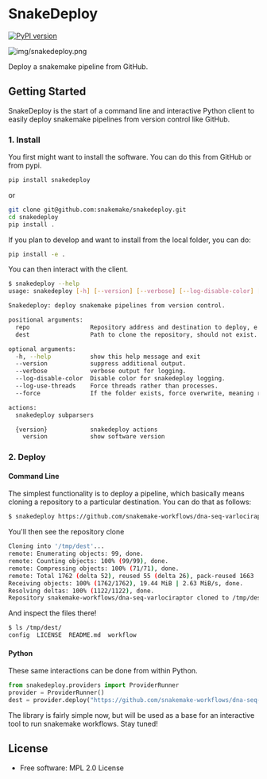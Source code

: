 # SnakeDeploy

[![PyPI version](https://badge.fury.io/py/snakedeploy.svg)](https://badge.fury.io/py/snakedeploy)

![img/snakedeploy.png](img/snakedeploy.png)

Deploy a snakemake pipeline from GitHub.

## Getting Started

SnakeDeploy is the start of a command line and interactive Python client
to easily deploy snakemake pipelines from version control like GitHub.

### 1. Install

You first might want to install the software. You can do this from GitHub or
from pypi.

```bash
pip install snakedeploy
```
or
```bash
git clone git@github.com:snakemake/snakedeploy.git
cd snakedeploy
pip install .
```

If you plan to develop and want to install from the local folder, you can do:

```bash
pip install -e .
```

You can then interact with the client.

```bash
$ snakedeploy --help
usage: snakedeploy [-h] [--version] [--verbose] [--log-disable-color] [--log-use-threads] [--force] repo dest {version} ...

Snakedeploy: deploy snakemake pipelines from version control.

positional arguments:
  repo                 Repository address and destination to deploy, e.g., <source> <dest>
  dest                 Path to clone the repository, should not exist.

optional arguments:
  -h, --help           show this help message and exit
  --version            suppress additional output.
  --verbose            verbose output for logging.
  --log-disable-color  Disable color for snakedeploy logging.
  --log-use-threads    Force threads rather than processes.
  --force              If the folder exists, force overwrite, meaning remove and replace.

actions:
  snakedeploy subparsers

  {version}            snakedeploy actions
    version            show software version
```

### 2. Deploy

#### Command Line

The simplest functionality is to deploy a pipeline, which basically means 
cloning a repository to a particular destination. You can do that as follows:

```bash
$ snakedeploy https://github.com/snakemake-workflows/dna-seq-varlociraptor /tmp/dest
```
You'll then see the repository clone

```bash
Cloning into '/tmp/dest'...
remote: Enumerating objects: 99, done.
remote: Counting objects: 100% (99/99), done.
remote: Compressing objects: 100% (71/71), done.
remote: Total 1762 (delta 52), reused 55 (delta 26), pack-reused 1663
Receiving objects: 100% (1762/1762), 19.44 MiB | 2.63 MiB/s, done.
Resolving deltas: 100% (1122/1122), done.
Repository snakemake-workflows/dna-seq-varlociraptor cloned to /tmp/dest. Edit config and sample sheets.
```

And inspect the files there!

```bash
$ ls /tmp/dest/
config  LICENSE  README.md  workflow
```

#### Python

These same interactions can be done from within Python.

```python
from snakedeploy.providers import ProviderRunner
provider = ProviderRunner()
dest = provider.deploy("https://github.com/snakemake-workflows/dna-seq-varlociraptor", "/tmp/dest")
```

The library is fairly simple now, but will be used as a base for an interactive
tool to run snakemake workflows. Stay tuned!

## License

 * Free software: MPL 2.0 License
